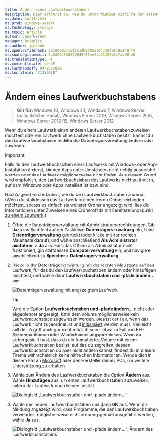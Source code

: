 ```yaml
---
title: Ändern eines Laufwerkbuchstabens
description: Hier erfährst du, wie du unter Windows mithilfe der Datenträgerverwaltung einen Laufwerkbuchstaben änderst oder zuweist.
ms.date: 10/24/2018
ms.prod: windows-server
ms.technology: storage
ms.topic: article
author: JasonGerend
manager: brianlic
ms.author: jgerend
ms.openlocfilehash: 3e18092a71e12cadb86052204738fafc8a149ff4
ms.sourcegitcommit: 3a3d62f938322849f81ee9ec01186b3e7ab90fe0
ms.translationtype: HT
ms.contentlocale: de-DE
ms.lasthandoff: 04/23/2020
ms.locfileid: "71386020"
---
```

# <a name="change-a-drive-letter"></a>Ändern eines Laufwerkbuchstabens

> **Gilt für:** Windows 10, Windows 8.1, Windows 7, Windows Server (halbjährlicher Kanal), Windows Server 2019, Windows Server 2016, Windows Server 2012 R2, Windows Server 2012

Wenn du einem Laufwerk einen anderen Laufwerkbuchstaben zuweisen möchtest oder ein Laufwerk ohne Laufwerkbuchstaben besitzt, kannst du den Laufwerkbuchstaben mithilfe der Datenträgerverwaltung ändern oder zuweisen.

> [!IMPORTANT]
> Falls du den Laufwerkbuchstaben eines Laufwerks mit Windows- oder App-Installation änderst, können Apps unter Umständen nicht richtig ausgeführt werden oder das Laufwerk möglicherweise nicht finden. Aus diesem Grund wird empfohlen, den Laufwerkbuchstaben des Laufwerks nicht zu ändern, auf dem Windows oder Apps installiert ist bzw. sind.

Nachfolgend wird erläutert, wie du den Laufwerkbuchstaben änderst. (Wenn du stattdessen das Laufwerk in einen leeren Ordner einbinden möchtest, sodass es einfach als weiterer Ordner angezeigt wird, lies die Informationen unter [Zuweisen eines Ordnerpfads mit Bereitstellungspunkt zu einem Laufwerk](assign-a-mount-point-folder-path-to-a-drive.md).)

1. Öffne die Datenträgerverwaltung mit Administratorberechtigungen. 
    Gib dazu ins Suchfeld auf der Taskleiste **Datenträgerverwaltung** ein, halte **Datenträgerverwaltung** gedrückt (oder klicke mit der rechten Maustaste darauf), und wähle anschließend **Als Administrator ausführen** > **Ja** aus. Falls das Öffnen als Administrator nicht funktioniert, gib stattdessen **Computerverwaltung** ein, und navigiere anschließend zu **Speicher** > **Datenträgerverwaltung**.
1. Klicke in der Datenträgerverwaltung mit der rechten Maustaste auf das Laufwerk, für das du den Laufwerkbuchstaben ändern oder hinzufügen möchtest, und wähle dann **Laufwerkbuchstaben und -pfade ändern...** aus.

    ![Datenträgerverwaltung mit angezeigtem Laufwerk](media/change-drive-letter.png)
    > [!TIP]
    > Wird die Option **Laufwerkbuchstaben und -pfade ändern...** nicht oder abgeblendet angezeigt, kann dem Volume möglicherweise kein Laufwerkbuchstabe zugewiesen werden. Dies ist der Fall, wenn das Laufwerk nicht zugeordnet ist und [initialisiert](initialize-new-disks.md) werden muss. Vielleicht soll der Zugriff auch gar nicht möglich sein – etwa im Fall von EFI-Systempartitionen oder Wiederherstellungspartitionen. Wenn du sichergestellt hast, dass du ein formatiertes Volume mit einem Laufwerkbuchstaben besitzt, auf das du zugreifen, dessen Laufwerkbuchstaben du aber nicht ändern kannst, findest du in diesem Thema wahrscheinlich keine hilfreichen Informationen. Wende dich in diesem Fall an [Microsoft](https://support.microsoft.com/contactus/) oder den Hersteller deines PCs, um weitere Unterstützung zu erhalten.

1. Wähle zum Ändern des Laufwerkbuchstaben die Option **Ändern** aus. Wähle **Hinzufügen** aus, um einen Laufwerkbuchstaben zuzuweisen, sofern das Laufwerk noch keinen besitzt.

    ![Dialogfeld „Laufwerkbuchstaben und -pfade ändern...“](media/change-drive-letter2.png)
1. Wähle den neuen Laufwerkbuchstaben und dann **OK** aus. Wenn die Meldung angezeigt wird, dass Programme, die den Laufwerkbuchstaben verwenden, möglicherweise nicht ordnungsgemäß ausgeführt werden, wähle **Ja** aus.

    ![Dialogfeld „Laufwerkbuchstaben und -pfade ändern...“: Ändern des Laufwerkbuchstabens](media/change-drive-letter3.png)